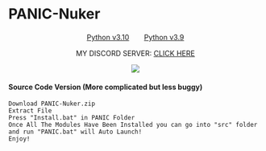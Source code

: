 # PANIC-Nuker
 
</p>
<p align="center">
</p>
</p>
<p align="center">
<a href="https://www.python.org/ftp/python/3.10.5/python-3.10.5-amd64.exe">Python v3.10</a>ㅤㅤ 
<a href="https://www.python.org/ftp/python/3.9.0/python-3.9.0-amd64.exe">Python v3.9</a>
</p>
<p align="center">
MY DISCORD SERVER:
<a href="https://discord.gg/dxxdll">CLICK HERE</a>
</p>
 

<p align="center"> 
  <kbd>
<img src="https://cdn.discordapp.com/attachments/1127287128880074855/1135023997126459552/image.png"?width=1330&height=662"></img>
  </kbd>
</p>

#### Source Code Version (More complicated but less buggy)
```sh-session
Download PANIC-Nuker.zip
Extract File
Press "Install.bat" in PANIC Folder
Once All The Modules Have Been Installed you can go into "src" folder and run "PANIC.bat" will Auto Launch!
Enjoy!

